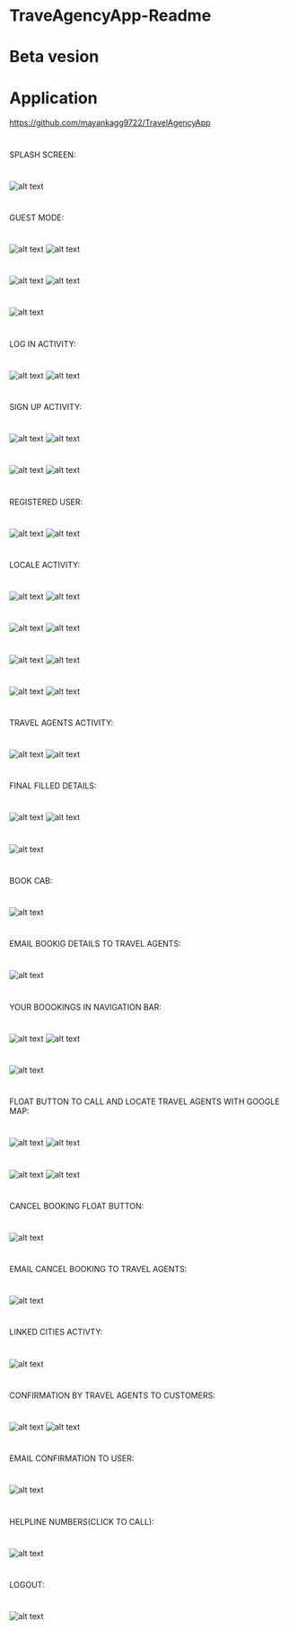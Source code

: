 # TraveAgencyApp-Readme
# Beta vesion
#

# Application

https://github.com/mayankagg9722/TravelAgencyApp

#
SPLASH SCREEN:
#
![alt text](screenshots/1.png "Main")
#
GUEST MODE:
#
![alt text](screenshots/2.png "Main")
![alt text](screenshots/3.png "Main")
#
![alt text](screenshots/4.png "Main")
![alt text](screenshots/5.png "Main")
#
![alt text](screenshots/6.png "Main")
#
LOG IN ACTIVITY:
#
![alt text](screenshots/7.png "Main")
![alt text](screenshots/8.png "Main")
#
SIGN UP ACTIVITY:
#
![alt text](screenshots/9.png "Main")
![alt text](screenshots/10.png "Main")
#
![alt text](screenshots/11.png "Main")
![alt text](screenshots/12.png "Main")
#
REGISTERED USER:
#
![alt text](screenshots/13.png "Main")
![alt text](screenshots/14.png "Main")
#
LOCALE ACTIVITY:
#
![alt text](screenshots/15.png "Main")
![alt text](screenshots/16.png "Main")
#
![alt text](screenshots/17.png "Main")
![alt text](screenshots/18.png "Main")
#
![alt text](screenshots/19.png "Main")
![alt text](screenshots/21.png "Main")
#
![alt text](screenshots/22.png "Main")
![alt text](screenshots/23.png "Main")
#
TRAVEL AGENTS ACTIVITY:
#
![alt text](screenshots/24.png "Main")
![alt text](screenshots/25.png "Main")
#
FINAL FILLED DETAILS:
#
![alt text](screenshots/26.png "Main")
![alt text](screenshots/27.png "Main")
#
![alt text](screenshots/28.png "Main")
#
BOOK CAB:
#
![alt text](screenshots/29.png "Main")
#
EMAIL BOOKIG DETAILS TO TRAVEL AGENTS:
#
![alt text](screenshots/30.png "Main")
#
YOUR BOOOKINGS IN NAVIGATION BAR:
#
![alt text](screenshots/31.png "Main")
![alt text](screenshots/32.png "Main")
#
![alt text](screenshots/33.png "Main")
#
FLOAT BUTTON TO CALL AND LOCATE TRAVEL AGENTS WITH GOOGLE MAP:
#
![alt text](screenshots/34.png "Main")
![alt text](screenshots/35.png "Main")
#
![alt text](screenshots/36.png "Main")
![alt text](screenshots/37.png "Main")
#
CANCEL BOOKING FLOAT BUTTON:
#
![alt text](screenshots/38.png "Main")
#
EMAIL CANCEL BOOKING TO TRAVEL AGENTS:  
#
![alt text](screenshots/39.png "Main")
#
LINKED CITIES ACTIVTY:
#
![alt text](screenshots/41.png "Main")
#
CONFIRMATION BY TRAVEL AGENTS TO CUSTOMERS:
#
![alt text](screenshots/42.png "Main")
![alt text](screenshots/43.png "Main")
#
EMAIL CONFIRMATION TO USER:
#
![alt text](screenshots/44.png "Main")
#
HELPLINE NUMBERS(CLICK TO CALL):
#
![alt text](screenshots/45.png "Main")
#
LOGOUT:
#
![alt text](screenshots/46.png "Main")
#
